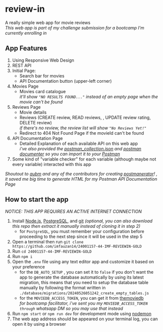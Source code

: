 # review-in

A really simple web app for movie reviews
<br> _This web app is part of my challenge submission for a bootcamp I'm currently enrolling in_
<br>

## App Features

1. Using Responsive Web Design
2. REST API
3. Initial Page:
   - Search bar for movies
   - API Documentation button (upper-left corner)
4. Movies Page
   - Movies card catalogue
     <br>_it'll show `"NO RESULTS FOUND..."` instead of an empty page when the movie can't be found_
5. Reviews Page
   - Movie details
   - Reviews (CREATE review, READ reviews, , UPDATE review rating, DELETE review)
     <br>_if there's no review, the review list will show `"No Reviews Yet!"`_
   - Redirect to 404 Not Found Page if the movieId can't be found
6. API Documentation Page
   - Detailed Explanation of each available API on this web app
     <br>_i've also provided the [postman_collection.json](https://github.com/imfauzan14/24001157-44-IMF-REVIEWIN-GOLD/blob/main/docs/postman_collection.json) and [postman documenter](https://documenter.getpostman.com/view/23290974/2sA3Qwbpeb) so you can import it to your [Postman](https://www.postman.com/)_
7. Some kind of "variable checker" for each variable (although maybe not every variable) interacted with this app

_Shoutout to [aubm](https://github.com/aubm) and any of the contributors for creating [postmanerator](https://github.com/aubm/postmanerator)! , it saved me big time to generate HTML for my Postman API Documentation Page_

## How to start the app

_NOTICE: THIS APP REQUIRES AN ACTIVE INTERNET CONNECTION_

1. Install [Node.js](https://nodejs.org/en/download), [PostgreSQL](https://www.postgresql.org/download), and [git](https://www.git-scm.com/downloads) _(optional, you can also download this repo then extract it manually instead of cloning it in step 2)_
   - for `PostgreSQL`, you must remember your configuration before proceeding to the next step since it will be used in the step 5
2. Open a terminal then run `git clone https://github.com/imfauzan14/24001157-44-IMF-REVIEWIN-GOLD`
3. Run `cd 24001157-44-IMF-REVIEWIN-GOLD`
4. Run `npm i`
5. Open the `.env` file using any text editor app and customize it based on your preference
   - for the `DB_AUTO_SETUP` , you can set it to `false` if you don't want the app to generate the database automatically by using its latest migration, this means that you need to setup the database table manually by following the format written in `./database/migrations/20240526051242_create_empty_tables.js`
   - for the `MOVIEDB_ACCESS_TOKEN`, you can get it from [themoviedb](https://www.themoviedb.org/settings/api)
     <br> _for bootcamp facilitator, i've sent you my `MOVIEDB_ACCESS_TOKEN through` whatsapp DM so you may use that instead_
6. Run `npm start` or `npm run dev` for development mode using [nodemon](https://nodemon.io)
7. The web app address should be appeared on your terminal log, you can open it by using a browser

